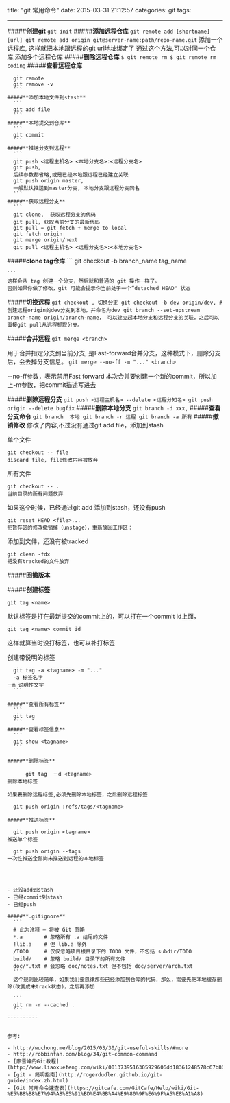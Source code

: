 title: "git 常用命令"
date: 2015-03-31 21:12:57
categories: git
tags:

----------
#####**创建git**
	```
	git init
	```
#####**添加远程仓库**
	```
	git remote add [shortname] [url]
	git remote add origin git@server-name:path/repo-name.git
	```
	添加一个远程库, 这样就把本地跟远程的git url地址绑定了
	通过这个方法,可以对同一个仓库,添加多个远程仓库
#####**删除远程仓库**
	```
	$ git remote rm
	$ git remote rm  coding
	```
#####**查看远程仓库**
  ```
	git remote
	git remove -v
	```
#####**添加本地文件到stash**
	```
	git add file
	```
#####**本地提交到仓库**
	```
	git commit
	```
#####**推送分支到远程**
	```
	git push <远程主机名> <本地分支名>:<远程分支名>
	git push,
	后续参数都省略,或是已经本地跟远程已经建立关联
	git push origin master,
	一般默认推送到master分支, 本地分支跟远程分支同名
	```
#####**获取远程分支**
	```
	git clone,  获取远程分支的代码
	git pull, 获取当前分支的最新代码
	git pull = git fetch + merge to local
	git fetch origin
	git merge origin/next
	git pull <远程主机名> <远程分支名>:<本地分支名>
  ```

#####**clone tag仓库**
	```
	git checkout -b branch_name tag_name

	```
	这样会从 tag 创建一个分支，然后就和普通的 git 操作一样了。
	否则如果你做了修改，git 可能会提示你当前处于一个“detached HEAD" 状态
#####**切换远程**
	```
	git checkout , 切换分支
	git checkout -b dev origin/dev,
	#创建远程origin的dev分支到本地，并命名为dev
	git branch --set-upstream branch-name origin/branch-name，
	可以建立起本地分支和远程分支的关联，之后可以直接git pull从远程抓取分支。
	```

#####**合并远程**
	```
	git merge <branch>
	```

用于合并指定分支到当前分支,
是Fast-forward合并分支，这种模式下，删除分支后，会丢掉分支信息。
	```
	git merge --no-ff -m "..." <branch>
	```

--no-ff参数，表示禁用Fast forward
本次合并要创建一个新的commit，所以加上-m参数，把commit描述写进去

#####**删除远程分支**
	```
	git push <远程主机名> --delete <远程分知名>
	git push origin --delete bugfix
	```
#####**删除本地分支**
	```
	git branch -d xxx,
	```
#####**查看分支命令**
	```
	git branch  本地
	git branch -r 远程
	git branch -a 所有
	```
#####**撤销修改**
修改了内容,不过没有通过git add file，添加到stash

单个文件

	git checkout -- file
	discard file, file修改内容被放弃

所有文件

	git checkout -- .
	当前目录的所有问题放弃


如果这个时候，已经通过git add 添加到stash，还没有push

	git reset HEAD <file>...
	把暂存区的修改撤销掉（unstage），重新放回工作区：


添加到文件，还没有被tracked

	git clean -fdx
	把没有tracked的文件放弃


#####**回撤版本**



#####**创建标签**

	git tag <name>

默认标签是打在最新提交的commit上的，可以打在一个commit id上面，

	git tag <name> commit id
这样就算当时没打标签，也可以补打标签

创建带说明的标签
  ```
	git tag -a <tagname> -m "..."
	-a 标签名字
  －m 说明性文字
	```

#####**查看所有标签**
	```
	git tag
	```
#####**查看标签信息**
	```
	git show <tagname>
	```

#####**删除标签**

		git tag  －d <tagname>
删除本地标签

如果要删除远程标签,必须先删除本地标签，之后删除远程标签

	git push origin :refs/tags/<tagname>

#####**推送标签**

	git push origin <tagname>
推送单个标签

	git push origin --tags
一次性推送全部尚未推送到远程的本地标签




 - 还没add到stash
 - 已经commit到stash
 - 已经push

#####**.gitignore**
	```
	# 此为注释 – 将被 Git 忽略
	*.a       # 忽略所有 .a 结尾的文件
	!lib.a    # 但 lib.a 除外
	/TODO     # 仅仅忽略项目根目录下的 TODO 文件，不包括 subdir/TODO
	build/    # 忽略 build/ 目录下的所有文件
	doc/*.txt # 会忽略 doc/notes.txt 但不包括 doc/server/arch.txt
	```
	这个规则比较简单，如果我们要忽律那些已经添加到仓库的代码，那么，需要先把本地缓存删除(改变成未track状态)，之后再添加

	```
	git rm -r --cached .
	```
----------


参考:

 - http://wuchong.me/blog/2015/03/30/git-useful-skills/#more
 - http://robbinfan.com/blog/34/git-common-command
 - [廖雪峰的Git教程](http://www.liaoxuefeng.com/wiki/0013739516305929606dd18361248578c67b8067c8c017b000)
 - [git - 简明指南](http://rogerdudler.github.io/git-guide/index.zh.html)
 - [Git 常用命令速查表](https://gitcafe.com/GitCafe/Help/wiki/Git-%E5%B8%B8%E7%94%A8%E5%91%BD%E4%BB%A4%E9%80%9F%E6%9F%A5%E8%A1%A8)
